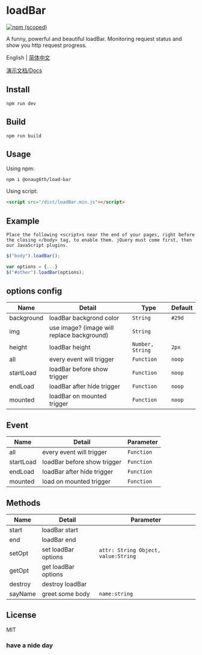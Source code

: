 # loadBar

[![npm (scoped)](https://img.shields.io/npm/v/@onaug6th/load-bar.svg)](https://www.npmjs.com/package/@onaug6th/load-bar)

A funny, powerful and beautiful loadBar. Monitoring request status and show you http request progress.

English | [简体中文](./README.md)

[演示文档/Docs](https://onaug6th.github.io/loadBar/)

## Install
```
npm run dev
```

## Build
```
npm run build
```

## Usage

Using npm:

```bash
npm i @onaug6th/load-bar
```

Using script:

```html
<script src="/dist/loadBar.min.js"></script>
```

## Example

`Place the following <script>s near the end of your pages, right before the closing </body> tag, to enable them. jQuery must come first, then our JavaScript plugins.`

```js
$("body").loadBar();

var options = {...}
$("#other").loadBar(options);
```

## options config
| Name | Detail | Type | Default |
| - | - | - | - |
| background | loadBar backgrond color | `String` | `#29d` |
| img | use image? (image will replace background) | `String` |  |
| height | loadBar height | `Number, String` | `2px` |
| all | every event will trigger | `Function` | `noop` |
| startLoad | loadBar before show trigger | `Function` | `noop` |
| endLoad | loadBar after hide trigger | `Function` | `noop` |
| mounted | loadBar on mounted trigger | `Function` | `noop` |

## Event
| Name | Detail | Parameter |
| - | - | - |
| all | every event will trigger | `Function` |
| startLoad | loadBar before show trigger | `Function` |
| endLoad | loadBar after hide trigger | `Function` |
| mounted | load on mounted trigger | `Function` |

## Methods
| Name | Detail | Parameter |
| - | - | - |
| start | loadBar start | |
| end | loadBar end | |
| setOpt | set loadBar options | `attr: String Object, value:String` |
| getOpt | get loadBar options | |
| destroy | destroy loadBar | |
| sayName | greet some body | `name:string` |

## License

MIT

### have a nide day